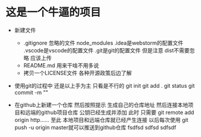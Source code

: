 # 这是一个牛逼的项目

* 新建文件  
  * .gitignore 忽略的文件 node_modules .idea是webstorm的配置文件 .vscode是vscode的配置文件  .git是git的配置文件 但是注意 dist不需要忽略 应该上传  
  * README.md 用来干啥不用多说
  * 拷贝一个LICENSE文件 各种开源政策后边了解

* 使用git的过程中 还是以上手为主 只看是不行的 git init   git add .     git status    git commit -m ""   
* 在github上新建一个仓库 然后按照提示 生成自己的仓库地址 然后连接本地项目和远端的github项目仓库  公钥已经生成并添加  此时 只需要 git remote add origin http……  至此 本地项目和远端仓库就已经产生连接 以后每次使用 git push -u origin master就可以推送到github仓库
fsdfsd
sdfsd
sdfsdf
